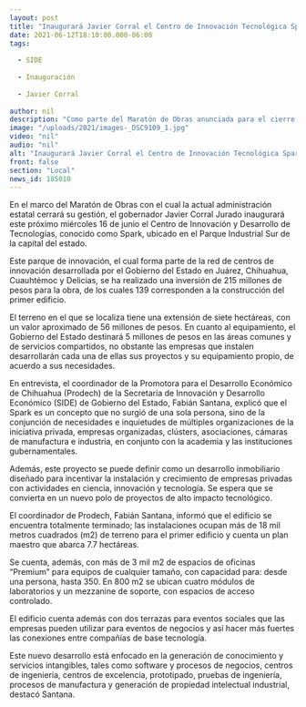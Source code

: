 ```yaml
---
layout: post
title: "Inaugurará Javier Corral el Centro de Innovación Tecnológica Spark este miércoles"
date: 2021-06-12T18:10:00.000-06:00
tags:
  
  - SIDE
  
  - Inauguración
  
  - Javier Corral
  
author: nil
description: "Como parte del Maratón de Obras anunciada para el cierre de la administración por el Gobernador para todo el estado, entregará este parque de innovación que concentra el esfuerzo de industria, clústers, academia e instituciones gubernamentales"
image: "/uploads/2021/images-_DSC9109_1.jpg"
video: "nil"
audio: "nil"
alt: "Inaugurará Javier Corral el Centro de Innovación Tecnológica Spark este miércoles"
front: false
section: "Local"
news_id: 185010
---
```


En el marco del Maratón de Obras con el cual la actual administración estatal cerrará su gestión, el gobernador Javier Corral Jurado inaugurará este próximo miércoles 16 de junio el Centro de Innovación y Desarrollo de Tecnologías, conocido como Spark, ubicado en el Parque Industrial Sur de la capital del estado.

 

Este parque de innovación, el cual forma parte de la red de centros de innovación desarrollada por el Gobierno del Estado en Juárez, Chihuahua, Cuauhtémoc y Delicias, se ha realizado una inversión de 215 millones de pesos para la obra, de los cuales 139 corresponden a la construcción del primer edificio.

 

El terreno en el que se localiza tiene una extensión de siete hectáreas, con un valor aproximado de 56 millones de pesos. En cuanto al equipamiento, el Gobierno del Estado destinará 5 millones de pesos en las áreas comunes y de servicios compartidos, no obstante las empresas que instalen desarrollarán cada una de ellas sus proyectos y su equipamiento propio, de acuerdo a sus necesidades.

 

En entrevista, el coordinador de la Promotora para el Desarrollo Económico de Chihuahua (Prodech) de la Secretaría de Innovación y Desarrollo Económico (SIDE) de Gobierno del Estado, Fabián Santana, explicó que el Spark es un concepto que no surgió de una sola persona, sino de la conjunción de necesidades e inquietudes de múltiples organizaciones de la iniciativa privada, empresas organizadas, clústers, asociaciones, cámaras de manufactura e industria, en conjunto con la academia y las instituciones gubernamentales.

 

Además, este proyecto se puede definir como un desarrollo inmobiliario diseñado para incentivar la instalación y crecimiento de empresas privadas con actividades en ciencia, innovación y tecnología. Se espera que se convierta en un nuevo polo de proyectos de alto impacto tecnológico.

 

El coordinador de Prodech, Fabián Santana, informó que el edificio se encuentra totalmente terminado; las instalaciones ocupan más de 18 mil metros cuadrados (m2) de terreno para el primer edificio y cuenta un plan maestro que abarca 7.7 hectáreas.

 

Se cuenta, además, con más de 3 mil m2 de espacios de oficinas “Premium” para equipos de cualquier tamaño, con capacidad para: desde una persona, hasta 350. En 800 m2 se ubican cuatro módulos de laboratorios y un mezzanine de soporte, con espacios de acceso controlado.

 

El edificio cuenta además con dos terrazas para eventos sociales que las empresas pueden utilizar para eventos de negocios y así hacer más fuertes las conexiones entre compañías de base tecnología.

 

Este nuevo desarrollo está enfocado en la generación de conocimiento y servicios intangibles, tales como software y procesos de negocios, centros de ingeniería, centros de excelencia, prototipado, pruebas de ingeniería, procesos de manufactura y generación de propiedad intelectual industrial, destacó Santana.